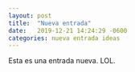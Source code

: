 ```yaml
---
layout: post
title:  "Nueva entrada"
date:   2019-12-21 14:24:29 -0600
categories: nueva entrada ideas 
---
```


Esta es una entrada nueva. LOL.
